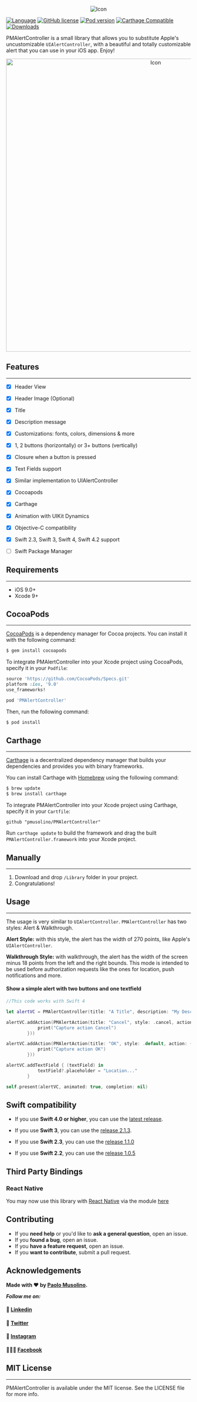 <p align="center">
  <img src="https://raw.githubusercontent.com/pmusolino/PMAlertController/master/logo_pmalertcontroller.png" alt="Icon"/>
</p>


  [![Language](https://img.shields.io/badge/Swift-3%20%26%204-orange.svg)]()
  [![GitHub license](https://img.shields.io/cocoapods/l/PMAlertController.svg)](https://github.com/pmusolino/PMAlertController/blob/master/LICENSE)
  [![Pod version](https://img.shields.io/cocoapods/v/PMAlertController.svg?style=flat)](https://cocoapods.org/pods/PMAlertController)
  [![Carthage Compatible](https://img.shields.io/badge/Carthage-compatible-yellow.svg)](https://github.com/Carthage/Carthage)
  [![Downloads](https://img.shields.io/cocoapods/dt/PMAlertController.svg)](https://cocoapods.org/pods/PMAlertController)


PMAlertController is a small library that allows you to substitute Apple's uncustomizable `UIAlertController`, with a beautiful and totally customizable alert that you can use in your iOS app. Enjoy!

<p align="center">
  <img src="https://raw.githubusercontent.com/pmusolino/PMAlertController/master/preview_pmalertacontroller.png" width=800 alt="Icon"/>
</p>

## Features
----------------

- [x] Header View
- [x] Header Image (Optional)
- [x] Title
- [x] Description message
- [x] Customizations: fonts, colors, dimensions & more
- [x] 1, 2 buttons (horizontally) or 3+ buttons (vertically)
- [x] Closure when a button is pressed
- [x] Text Fields support
- [x] Similar implementation to UIAlertController
- [x] Cocoapods
- [x] Carthage
- [x] Animation with UIKit Dynamics
- [x] Objective-C compatibility
- [x] Swift 2.3, Swift 3, Swift 4, Swift 4.2 support
- [ ] Swift Package Manager


## Requirements
----------------

- iOS 9.0+
- Xcode 9+

## CocoaPods
----------------

[CocoaPods](http://cocoapods.org) is a dependency manager for Cocoa projects. You can install it with the following command:

```bash
$ gem install cocoapods
```

To integrate PMAlertController into your Xcode project using CocoaPods, specify it in your `Podfile`:


```ruby
source 'https://github.com/CocoaPods/Specs.git'
platform :ios, '9.0'
use_frameworks!

pod 'PMAlertController'
```

Then, run the following command:

```bash
$ pod install
```

## Carthage
----------------

[Carthage](https://github.com/Carthage/Carthage) is a decentralized dependency manager that builds your dependencies and provides you with binary frameworks.

You can install Carthage with [Homebrew](http://brew.sh/) using the following command:

```bash
$ brew update
$ brew install carthage
```

To integrate PMAlertController into your Xcode project using Carthage, specify it in your `Cartfile`:

```ogdl
github "pmusolino/PMAlertController"
```

Run `carthage update` to build the framework and drag the built `PMAlertController.framework` into your Xcode project.

## Manually
----------------
1. Download and drop ```/Library``` folder in your project.  
2. Congratulations!  

## Usage
----------------
The usage is very similar to `UIAlertController`.
`PMAlertController` has two styles: Alert & Walkthrough.

**Alert Style:** with this style, the alert has the width of 270 points, like Apple's `UIAlertController`.

**Walkthrough Style:** with walkthrough, the alert has the width of the screen minus 18 points from the left and the right bounds. This mode is intended to be used before authorization requests like the ones for location, push notifications and more.

#### Show a simple alert with two buttons and one textfield

```swift
//This code works with Swift 4

let alertVC = PMAlertController(title: "A Title", description: "My Description", image: UIImage(named: "img.png"), style: .alert)

alertVC.addAction(PMAlertAction(title: "Cancel", style: .cancel, action: { () -> Void in
            print("Capture action Cancel")
        }))

alertVC.addAction(PMAlertAction(title: "OK", style: .default, action: { () in
            print("Capture action OK")
        }))

alertVC.addTextField { (textField) in
            textField?.placeholder = "Location..."
        }

self.present(alertVC, animated: true, completion: nil)

```

## Swift compatibility

- If you use **Swift 4.0 or higher**, you can use the [latest release](https://github.com/pmusolino/PMAlertController/releases).

- If you use **Swift 3**, you can use the [release 2.1.3](https://github.com/pmusolino/PMAlertController/releases/tag/2.1.3).

- If you use **Swift 2.3**, you can use the [release 1.1.0](https://github.com/pmusolino/PMAlertController/releases/tag/1.1.0)

- If you use **Swift 2.2**, you can use the [release 1.0.5](https://github.com/pmusolino/PMAlertController/releases/tag/1.0.5)


## Third Party Bindings

### React Native
You may now use this library with [React Native](https://github.com/facebook/react-native) via the module [here](https://github.com/prscX/react-native-styled-dialogs)


## Contributing

- If you **need help** or you'd like to **ask a general question**, open an issue.
- If you **found a bug**, open an issue.
- If you **have a feature request**, open an issue.
- If you **want to contribute**, submit a pull request.


## Acknowledgements

**Made with ❤️ by [Paolo Musolino](https://github.com/pmusolino).**

***Follow me on:***
#### 💼 [Linkedin](https://www.linkedin.com/in/paolomusolino/)

#### 🤖 [Twitter](https://twitter.com/pmusolino)

#### 🌇 [Instagram](https://www.instagram.com/pmusolino/)

#### 👨🏼‍🎤 [Facebook](https://www.facebook.com/paolomusolino)


## MIT License
----------------
PMAlertController is available under the MIT license. See the LICENSE file for more info.
